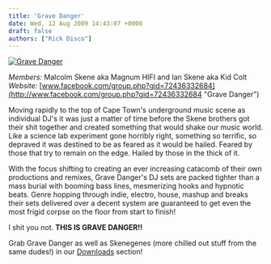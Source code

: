 ```yaml
---
title: 'Grave Danger'
date: Wed, 12 Aug 2009 14:43:07 +0000
draft: false
authors: ["Rick Disco"]
---
```


[![Grave Danger](/wp-content/uploads/2009/08/gd.jpg "Grave Danger")](/wp-content/uploads/2009/08/gd.jpg)

_Members:_ Malcolm Skene aka Magnum HIFI and Ian Skene aka Kid Colt _Website:_ [www.facebook.com/group.php?gid=72436332684](http://www.facebook.com/group.php?gid=72436332684 "Grave Danger")

Moving rapidly to the top of Cape Town's underground music scene as individual DJ's it was just a matter of time before the Skene brothers got their shit together and created something that would shake our music world. Like a science lab experiment gone horribly right, something so terrific, so depraved it was destined to be as feared as it would be hailed. Feared by those that try to remain on the edge. Hailed by those in the thick of it.

With the focus shifting to creating an ever increasing catacomb of their own productions and remixes, Grave Danger's DJ sets are packed tighter than a mass burial with booming bass lines, mesmerizing hooks and hypnotic beats. Genre hopping through indie, electro, house, mashup and breaks their sets delivered over a decent system are guaranteed to get even the most frigid corpse on the floor from start to finish!

I shit you not. **THIS IS GRAVE DANGER!!**

Grab Grave Danger as well as Skenegenes (more chilled out stuff from the same dudes!) in our [Downloads](/downloads "electrotrash Downloads") section!